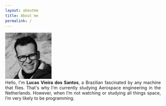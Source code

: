 ```yaml
---
layout: aboutme
title: About me
permalink: /
---
```

<link rel="stylesheet" href="https://cdnjs.cloudflare.com/ajax/libs/font-awesome/4.7.0/css/font-awesome.min.css">
<script type="text/javascript" src="assets/js/script-aboutme.js"></script>
<!-- <script>


</script>
-->
<style>

.showmore:hover{
cursor: pointer;
}

.SocialLink  a:visited,.SocialLink  a:link,.SocialLink  a:active, .SocialLink .showmore:visited, .SocialLink .showmore:link,  .SocialLink .showmore:visited{
text-decoration: none;
color: black;
font-weight:bold;
}

.SocialLink a:hover, .SocialLink .showmore:hover{
color: gray;
}

img {
border-radius: 50%;
}

/* Styling */
.timeline {
margin: 4em auto;
position: relative;
max-width: 46em;
list-style: none;
}

.timeline:before {
background-color: black;
content: '';
margin-left: -1px;
position: absolute;
top: 0;
left: 0em;
width: 2px;
height: 100%;
}

.timeline-event {
position: relative;
}

.timeline-event-copy {
padding-top: 2em;
padding-left: 2em;
/*padding-top: 2em;*/
position: relative;
top: -1.875em;
left: 0em;
width: 100%;
}

.timeline-event-copy h3 {
font-size: 1.75em;
margin-bottom: 0.4em;
}

.timeline-event-copy h4 {
font-size: 1.2em;
margin-bottom: 1.2em;
}

.timeline-event-copy strong {
font-weight: 700;
}

.timeline-event-copy p:not(.timeline-event-thumbnail) {
padding-bottom: 1em;
}


.timeline-event-thumbnail {
color: white;
font-size: 0.88em;
background-color: black;
display: inline-block;
margin-bottom: 1.2em;
padding: 0.25em 1em 0.25em 1em;
}



</style>



<div class="container">
  
  <div class="row d-flex justify-content-center">
    <div class="col-12  p-0 " >
      <div class='row d-flex justify-content-center mt-2 '>
        <img src="/assets/images/me.jpg" alt=""  style="width:150px;height: 150px">
      </div>
    </div>
  </div>
  
  <div class="row mt-3 d-flex justify-content-center">
    <div class="col-12 " style=' text-align: justify;' >
      Hello, I'm <b>Lucas Vieira dos Santos</b>, a Brazilian fascinated by any machine that flies. That's why I'm currently studying Aerospace engineering in the Netherlands. However, when I’m not watching or studying all things space, I’m very likely to be programming.
      <!-- With Python, my go-to language, I've worked on many types of projects, such as engineering design, game development, and the creation of web applications. At the moment, I’m focusing on data science and how to use Python for Machine Learning. -->
    </div>
  </div>
  
  <div class="row mt-3 d-flex justify-content-center">
    <div class="col-12 col-lg-6 p-0" >
      <div class='row  SocialLink d-flex justify-content-around px-5 mx-1'>
        <a  href="mailto:lucas6eng@gmail.com" title="Email" target="\_blank" ><i class="fa fa-envelope fa-2x" aria-hidden="true"></i></a>
        <a  href="https://www.linkedin.com/in/lucasvsantos/" title="LinkedIn" target="\_blank" ><i class="fa fa-linkedin fa-2x" aria-hidden="true"></i></a>
        <a  href="https://github.com/iamlucassantos" title="GitHub" target="\_blank"><i class="fa fa-github fa-2x" aria-hidden="true"></i></a>
        <a  href="https://lucas6eng.myportfolio.com/" title="Behance" target="\_blank"><i class="fa fa-behance fa-2x" aria-hidden="true"></i></a>
        <a  href="{{ site.url }}/download/LucasSantosCV.pdf" title="Resume" target="\_blank"><i class="fa fa-briefcase fa-2x" aria-hidden="true"></i></a>
      </div>
    </div>
  </div>
  
  
</div>


<div id='cv' class="pt-4 mt-4" style="display: none;">
  <div class="container">
    <h1>Education</h1>
    <ul class="timeline mt-4">
      <li class="timeline-event">
        <p class="timeline-event-thumbnail">Sep 2018 - Current</p>
        <div class="timeline-event-copy">
          <h3>Bsc Aerospace Engineering </h3>
          <h4>Delft University of Technology</h4>
          <p><strong>Fields of study</strong><br>Aerodynamics, Propulsion & Power Systems, Engineering & Aerospace Design, Applied Numerical Analysis, Computational Modelling, Aerospace Materials &
          Structures, and Aerospace Flight Dynamics</p>
        </div>
      </li>
      <li class="timeline-event">
        <p class="timeline-event-thumbnail">Sep 2020 - Current</p>
        <div class="timeline-event-copy">
          <h3>Computer Science Minor</h3>
          <h4>Delft University of Technology</h4>
          <p><strong>Fields of study</strong><br>Modern software development and Data Science</p>
          <p><strong>Main courses</strong><br>Algorithms and Data Structures, Software Engineering Methods, Data Analytics, and Visual Data Processing</p>
        </div>
      </li>
      <li class="timeline-event">
        <p class="timeline-event-thumbnail">Aug 2015 - Aug 2017 (Incomplete)</p>
        <div class="timeline-event-copy">
          <h3>Bsc Mechanical Engineering</h3>
          <h4>Universidade do Estado do Rio de Janeiro</h4>
          <p>- Studies were frozen due to emigration to the Netherlands<br>
            - Average grade at the termination of 8.63 <br>
          - Admitted through 'Vestibular UERJ' (full scholarship based on academic merit)</p>
        </div>
      </li>
    </ul>
  </div>
  
  
  <div class="container">
    <h1>Experience</h1>
    <ul class="timeline mt-4">
      <li class="timeline-event">
        <p class="timeline-event-thumbnail">Jul 2016 - Aug 2016</p>
        <div class="timeline-event-copy">
          <h3>Logistic Assistant </h3>
          <h4>OBS - Olympic Broadcasting Services</h4>
          <p>
            - Freelance paid employment during the 2016 Olympic Games in Rio de Janeiro<br>
          - Responsible for the creation and distribution of logistical plans for the OBS crew, including bus and meal schedules, expense reports, inventory records, and call sheets<br></p>
        </div>
      </li>
    </ul>
  </div>
  
  <div class='container SocialLink'>
    <div class="row d-flex justify-content-center" >
      <i  class="showmore fa fa-chevron-up fa-2x" aria-hidden="true" onclick="toggle_less()"></i>
    </div>
  </div>
  
</div>



<div class='container SocialLink' id='showmoreCont' style="display: inline">
  <div class=" row mt-4 d-flex justify-content-center"  >
    <i class="showmore fa fa-chevron-down fa-2x" aria-hidden="true" onclick="toggle_more()"></i>
  </div>
</div>